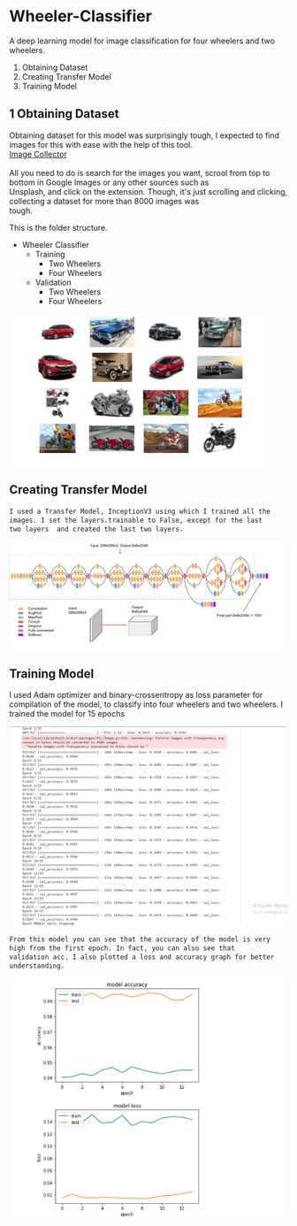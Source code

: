 # Wheeler-Classifier
A deep learning model for image classification for four wheelers and two wheelers. 

<ol>
<li>Obtaining Dataset</li>
<li>Creating Transfer Model</li>
<li>Training Model</li>
</ol>


## 1 Obtaining Dataset
   Obtaining dataset for this model was surprisingly tough, I expected to find images for this with ease with the help of this tool.  
   [Image Collector](https://chrome.google.com/webstore/detail/download-all-images/ifipmflagepipjokmbdecpmjbibjnakm?hl=en)<br/><br/>
   All you need to do is search for the images you want, scrool from top to bottom in Google Images or any other sources such as   
   Unsplash, and click on the extension. Though, it's just scrolling and clicking, collecting a dataset for more than 8000 images was  
   tough. 

This is the folder structure. 
* Wheeler Classifier 
    * Training
         * Two Wheelers
         * Four Wheelers
    * Validation
         * Two Wheelers
         * Four Wheelers
         

         
 ![Sample Image Display](https://github.com/lakshmansamvith/Wheeler-Classifier/blob/master/Screenshots/Imgshow.png)


 ## Creating Transfer Model
    I used a Transfer Model, InceptionV3 using which I trained all the images. I set the layers.trainable to False, except for the last     two layers  and created the last two layers.  
 
   
   ![Inception Model](https://github.com/lakshmansamvith/Wheeler-Classifier/blob/master/Inception.png)
 
 
 
 ## Training Model
   I used Adam optimizer and  binary-crossentropy as loss parameter for compilation of the model, to classify into four wheelers and two    wheelers. I trained the model for 15 epochs
   
   ![Epoch Transition](https://github.com/lakshmansamvith/Wheeler-Classifier/blob/master/Screenshots/Epoch-Training.png)
   
    From this model you can see that the accuracy of the model is very high from the first epoch. In fact, you can also see that      
    validation acc. I also plotted a loss and accuracy graph for better understanding. 
    
   ![Loss Accuracy Graph](https://github.com/lakshmansamvith/Wheeler-Classifier/blob/master/Screenshots/Accuracy-Loss.png)
   
   
